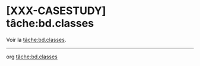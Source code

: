 [XXX-CASESTUDY] tâche:bd.classes
===========================================================

Voir la [tâche:bd.classes](https://modelscript.readthedocs.io/en/latest/tasks/bd/bd.classes/index.html).

________
org [tâche:bd.classes](https://modelscript.readthedocs.io/en/latest/tasks/bd/bd.classes/index.html)